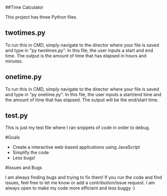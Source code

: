 ##Time Calculator

This project has three Python files.

## twotimes.py

To run this in CMD, simply navigate to the director where your file is saved and type in "py twotimes.py".
In this file, the user inputs a start and end time. The output is the amount of time that has elapsed in hours and minutes.

## onetime.py

To run this in CMD, simply navigate to the director where your file is saved and type in "py onetime.py".
In this file, the user inputs a start/end time and the amount of time that has elapsed. The output will be the end/start time.

## test.py

This is just my test file where I ran snippets of code in order to debug.

#Goals
- Create a interactive web-based applications using JavaScript
- Simplify the code
- Less bugs!

#Issues and Bugs

I am always finding bugs and trying to fix them! If you run the code and find issues, feel free to let me know or add a contribution/issue request. I am always open to make my code more efficient and less buggy :)